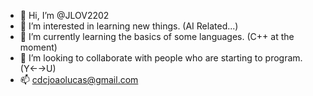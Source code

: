 - 👋 Hi, I’m @JLOV2202
- 👀 I’m interested in learning new things. (AI Related...)
- 🌱 I’m currently learning the basics of some languages. (C++ at the moment)
- 💞️ I’m looking to collaborate with people who are starting to program. (Y←→U)
- 📫 cdcjoaolucas@gmail.com

<!---
JLOV2202/JLOV2202 is a ✨ special ✨ repository because its `README.md` (this file) appears on your GitHub profile.
You can click the Preview link to take a look at your changes.
--->
